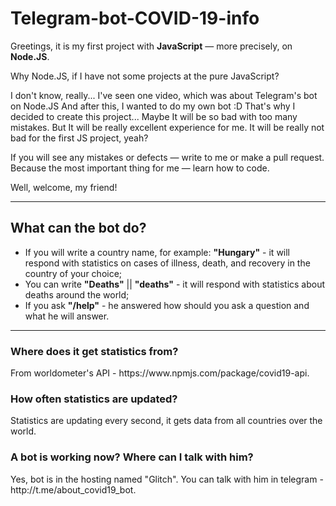 # Telegram-bot-COVID-19-info

Greetings, it is my first project with <strong>JavaScript</strong> — more precisely, on <strong>Node.JS</strong>.

Why Node.JS, if I have not some projects at the pure JavaScript?

I don't know, really...
I've seen one video, which was about Telegram's bot on Node.JS
And after this, I wanted to do my own bot :D
That's why I decided to create this project...
Maybe It will be so bad with too many mistakes.
But It will be really excellent experience for me.
It will be really not bad for the first JS project, yeah?

If you will see any mistakes or defects — write to me or make a pull request.
Because the most important thing for me — learn how to code.

Well, welcome, my friend!

<hr>

<h2>What can the bot do?</h2>
<ul>
  <li>If you will write a country name, for example: <strong>"Hungary"</strong> - it will respond with statistics on cases of illness, death, and recovery in the country of your choice;</li>
  <li>You can write <strong>"Deaths"</strong> || <strong>"deaths"</strong> - it will respond with statistics about deaths around the world;</li>
  <li>If you ask <strong>"/help"</strong> - he answered how should you ask a question and what he will answer.</li>
</ul>

<hr>

<h3>Where does it get statistics from?</h3>
  <p>From worldometer's API - https://www.npmjs.com/package/covid19-api.</p>
<h3>How often statistics are updated?</h3>
  <p>Statistics are updating every second, it gets data from all countries over the world.</p>
<h3>A bot is working now? Where can I talk with him?</h3>
  <p>Yes, bot is in the hosting named "Glitch". You can talk with him in telegram - http://t.me/about_covid19_bot.</p>

